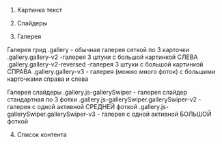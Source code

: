 1. Картинка текст

2. Слайдеры

3. Галерея

  Галерея грид
  .gallery - обычная галерея сеткой по 3 карточки
  .gallery.gallery-v2 -галерея 3 штуки с большой картинкой СЛЕВА
  .gallery.gallery-v2-reversed -галерея 3 штуки с большой картинкой СПРАВА
  .gallery.gallery-v3 - галерея (можно много фоток) с большими карточками справа и слева

  Галерея слайдеры
  .gallery.js-gallerySwiper - галерея слайдер стандартная по 3 фотки
  .gallery.js-gallerySwiper.gallerySwiper-v2 - галерея с одной активной СРЕДНЕЙ фоткой
  .gallery.js-gallerySwiper.gallerySwiper-v3 - галерея с одной активной БОЛЬШОЙ фоткой


4. Список контента
